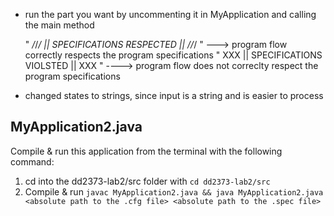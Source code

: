 - run the part you want by uncommenting it in MyApplication and calling the main method

  " _/_/_/ || SPECIFICATIONS RESPECTED || _/_/_/ " ---> program flow correctly respects the program specifications
  " XXX || SPECIFICATIONS VIOLSTED || XXX " ----> program flow does not correclty respect the program specifications

- changed states to strings, since input is a string and is easier to process

## MyApplication2.java
Compile & run this application from the terminal with the following command:
1. cd into the dd2373-lab2/src folder with `cd dd2373-lab2/src`
2. Compile & run `javac MyApplication2.java && java MyApplication2.java <absolute path to the .cfg file> <absolute path to the .spec file>`

